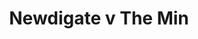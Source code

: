 ---
year: 1991
serialNumber: "0136" 
game: "Newdigate"
title: "Newdigate v The Min"
gameLocation: "Newdigate"
gameDate: "/1991"
shortReport: ""
result: ""
resultType: ""
type: "game"
---